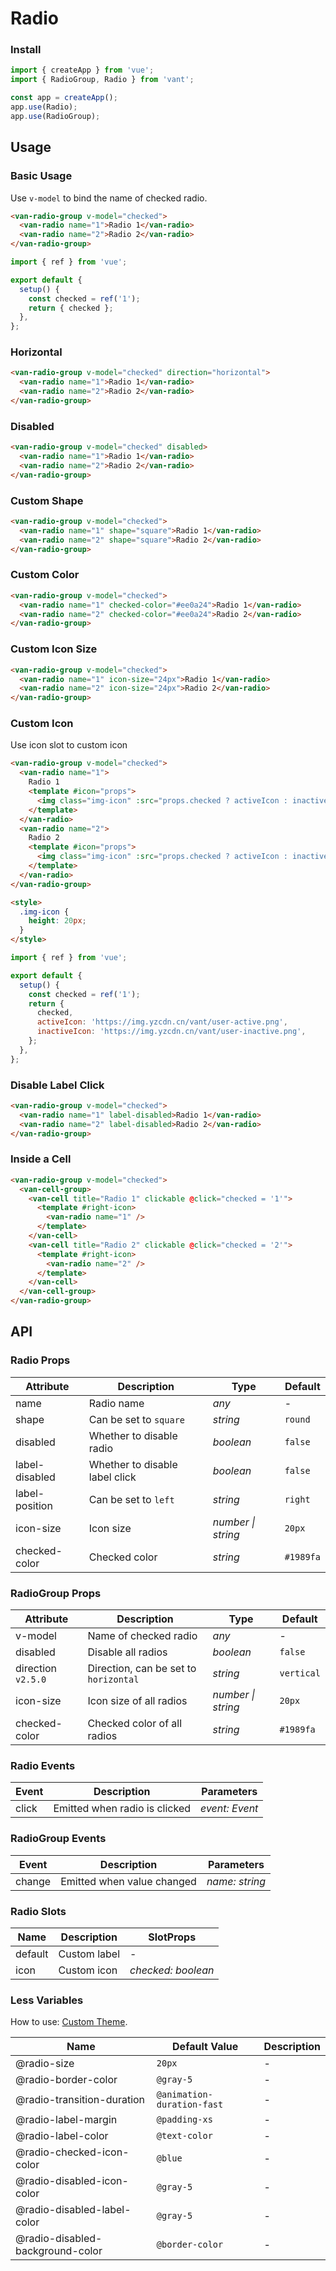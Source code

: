 # Radio

### Install

```js
import { createApp } from 'vue';
import { RadioGroup, Radio } from 'vant';

const app = createApp();
app.use(Radio);
app.use(RadioGroup);
```

## Usage

### Basic Usage

Use `v-model` to bind the name of checked radio.

```html
<van-radio-group v-model="checked">
  <van-radio name="1">Radio 1</van-radio>
  <van-radio name="2">Radio 2</van-radio>
</van-radio-group>
```

```js
import { ref } from 'vue';

export default {
  setup() {
    const checked = ref('1');
    return { checked };
  },
};
```

### Horizontal

```html
<van-radio-group v-model="checked" direction="horizontal">
  <van-radio name="1">Radio 1</van-radio>
  <van-radio name="2">Radio 2</van-radio>
</van-radio-group>
```

### Disabled

```html
<van-radio-group v-model="checked" disabled>
  <van-radio name="1">Radio 1</van-radio>
  <van-radio name="2">Radio 2</van-radio>
</van-radio-group>
```

### Custom Shape

```html
<van-radio-group v-model="checked">
  <van-radio name="1" shape="square">Radio 1</van-radio>
  <van-radio name="2" shape="square">Radio 2</van-radio>
</van-radio-group>
```

### Custom Color

```html
<van-radio-group v-model="checked">
  <van-radio name="1" checked-color="#ee0a24">Radio 1</van-radio>
  <van-radio name="2" checked-color="#ee0a24">Radio 2</van-radio>
</van-radio-group>
```

### Custom Icon Size

```html
<van-radio-group v-model="checked">
  <van-radio name="1" icon-size="24px">Radio 1</van-radio>
  <van-radio name="2" icon-size="24px">Radio 2</van-radio>
</van-radio-group>
```

### Custom Icon

Use icon slot to custom icon

```html
<van-radio-group v-model="checked">
  <van-radio name="1">
    Radio 1
    <template #icon="props">
      <img class="img-icon" :src="props.checked ? activeIcon : inactiveIcon" />
    </template>
  </van-radio>
  <van-radio name="2">
    Radio 2
    <template #icon="props">
      <img class="img-icon" :src="props.checked ? activeIcon : inactiveIcon" />
    </template>
  </van-radio>
</van-radio-group>

<style>
  .img-icon {
    height: 20px;
  }
</style>
```

```js
import { ref } from 'vue';

export default {
  setup() {
    const checked = ref('1');
    return {
      checked,
      activeIcon: 'https://img.yzcdn.cn/vant/user-active.png',
      inactiveIcon: 'https://img.yzcdn.cn/vant/user-inactive.png',
    };
  },
};
```

### Disable Label Click

```html
<van-radio-group v-model="checked">
  <van-radio name="1" label-disabled>Radio 1</van-radio>
  <van-radio name="2" label-disabled>Radio 2</van-radio>
</van-radio-group>
```

### Inside a Cell

```html
<van-radio-group v-model="checked">
  <van-cell-group>
    <van-cell title="Radio 1" clickable @click="checked = '1'">
      <template #right-icon>
        <van-radio name="1" />
      </template>
    </van-cell>
    <van-cell title="Radio 2" clickable @click="checked = '2'">
      <template #right-icon>
        <van-radio name="2" />
      </template>
    </van-cell>
  </van-cell-group>
</van-radio-group>
```

## API

### Radio Props

| Attribute | Description | Type | Default |
| --- | --- | --- | --- |
| name | Radio name | _any_ | - |
| shape | Can be set to `square` | _string_ | `round` |
| disabled | Whether to disable radio | _boolean_ | `false` |
| label-disabled | Whether to disable label click | _boolean_ | `false` |
| label-position | Can be set to `left` | _string_ | `right` |
| icon-size | Icon size | _number \| string_ | `20px` |
| checked-color | Checked color | _string_ | `#1989fa` | - |

### RadioGroup Props

| Attribute | Description | Type | Default |
| --- | --- | --- | --- |
| v-model | Name of checked radio | _any_ | - |
| disabled | Disable all radios | _boolean_ | `false` |
| direction `v2.5.0` | Direction, can be set to `horizontal` | _string_ | `vertical` |
| icon-size | Icon size of all radios | _number \| string_ | `20px` |
| checked-color | Checked color of all radios | _string_ | `#1989fa` | - |

### Radio Events

| Event | Description                   | Parameters     |
| ----- | ----------------------------- | -------------- |
| click | Emitted when radio is clicked | _event: Event_ |

### RadioGroup Events

| Event  | Description                | Parameters     |
| ------ | -------------------------- | -------------- |
| change | Emitted when value changed | _name: string_ |

### Radio Slots

| Name    | Description  | SlotProps          |
| ------- | ------------ | ------------------ |
| default | Custom label | -                  |
| icon    | Custom icon  | _checked: boolean_ |

### Less Variables

How to use: [Custom Theme](#/en-US/theme).

| Name                             | Default Value              | Description |
| -------------------------------- | -------------------------- | ----------- |
| @radio-size                      | `20px`                     | -           |
| @radio-border-color              | `@gray-5`                  | -           |
| @radio-transition-duration       | `@animation-duration-fast` | -           |
| @radio-label-margin              | `@padding-xs`              | -           |
| @radio-label-color               | `@text-color`              | -           |
| @radio-checked-icon-color        | `@blue`                    | -           |
| @radio-disabled-icon-color       | `@gray-5`                  | -           |
| @radio-disabled-label-color      | `@gray-5`                  | -           |
| @radio-disabled-background-color | `@border-color`            | -           |
